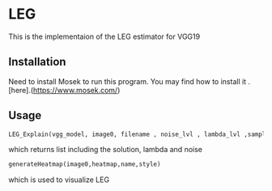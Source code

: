 # LEG

This is the implementaion of the LEG estimator for VGG19

## Installation

Need to install Mosek to run this program. You may find how to install it .[here].(https://www.mosek.com/)

## Usage

```python
LEG_Explain(vgg_model, image0, filename , noise_lvl , lambda_lvl ,sampling_size, conv)
```
which returns list including the solution, lambda and noise 

```python
generateHeatmap(image0,heatmap,name,style)
```
which is used to visualize LEG

